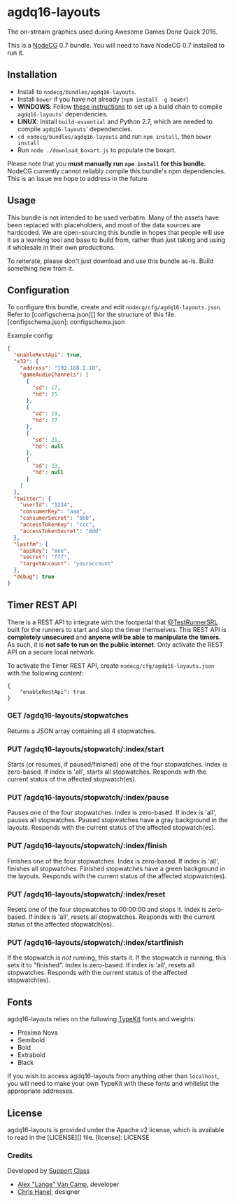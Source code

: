 # agdq16-layouts
The on-stream graphics used during Awesome Games Done Quick 2016.

This is a [NodeCG](http://github.com/nodecg/nodecg) 0.7 bundle. You will need to have NodeCG 0.7 installed to run it.

## Installation
- Install to `nodecg/bundles/agdq16-layouts`.
- Install `bower` if you have not already (`npm install -g bower`)
- **WINDOWS**: Follow [these instructions](https://github.com/nodejs/node-gyp/issues/629#issuecomment-153196245) to set up a build chain to compile `agdq16-layouts`' dependencies.
- **LINUX**: Install `build-essential` and Python 2.7, which are needed to compile `agdq16-layouts`' dependencies.
- `cd nodecg/bundles/agdq16-layouts` and run `npm install`, then `bower install`
- Run `node ./download_boxart.js` to populate the boxart.

Please note that you **must manually run `npm install` for this bundle**. NodeCG currently cannot reliably 
compile this bundle's npm dependencies. This is an issue we hope to address in the future.

## Usage
This bundle is not intended to be used verbatim. Many of the assets have been replaced with placeholders, and
most of the data sources are hardcoded. We are open-sourcing this bundle in hopes that people will use it as a
learning tool and base to build from, rather than just taking and using it wholesale in their own productions.

To reiterate, please don't just download and use this bundle as-is. Build something new from it.

## Configuration
To configure this bundle, create and edit `nodecg/cfg/agdq16-layouts.json`.  
Refer to [configschema.json][] for the structure of this file.
[configschema.json]: configschema.json

Example config:
```json
{
  "enableRestApi": true,
  "x32": {
    "address": "192.168.1.10",
    "gameAudioChannels": [
      {
        "sd": 17,
        "hd": 25
      },
      {
        "sd": 19,
        "hd": 27
      },
      {
        "sd": 21,
        "hd": null
      },
      {
        "sd": 23,
        "hd": null
      }
    ]
  },
  "twitter": {
    "userId": "1234",
    "consumerKey": "aaa",
    "consumerSecret": "bbb",
    "accessTokenKey": "ccc",
    "accessTokenSecret": "ddd"
  },
  "lastfm": {
    "apiKey": "eee",
    "secret": "fff",
    "targetAccount": "youraccount"
  },
  "debug": true
}
```

## Timer REST API
There is a REST API to integrate with the footpedal that [@TestRunnerSRL](https://github.com/TestRunnerSRL)
built for the runners to start and stop the timer themselves. 
This REST API is **completely unsecured** and **anyone will be able to manipulate the timers**. 
As such, it is **not safe to run on the public internet**. Only activate the REST API on a secure local network.

To activate the Timer REST API, create `nodecg/cfg/agdq16-layouts.json` with the following content:
```
{
    "enableRestApi": true
}
```

### GET /agdq16-layouts/stopwatches
Returns a JSON array containing all 4 stopwatches.

### PUT /agdq16-layouts/stopwatch/:index/start
Starts (or resumes, if paused/finished) one of the four stopwatches. Index is zero-based.
If index is 'all', starts all stopwatches. Responds with the current status of the affected stopwatch(es).

### PUT /agdq16-layouts/stopwatch/:index/pause
Pauses one of the four stopwatches. Index is zero-based.
If index is 'all', pauses all stopwatches. Paused stopwatches have a gray background in the layouts.
Responds with the current status of the affected stopwatch(es).

### PUT /agdq16-layouts/stopwatch/:index/finish
Finishes one of the four stopwatches. Index is zero-based.
If index is 'all', finishes all stopwatches. Finished stopwatches have a green background in the layouts.
Responds with the current status of the affected stopwatch(es).

### PUT /agdq16-layouts/stopwatch/:index/reset
Resets one of the four stopwatches to 00:00:00 and stops it. Index is zero-based.
If index is 'all', resets all stopwatches. Responds with the current status of the affected stopwatch(es).

### PUT /agdq16-layouts/stopwatch/:index/startfinish
If the stopwatch *is not* running, this starts it. If the stopwatch *is* running, this sets it to "finished".
Index is zero-based. If index is 'all', resets all stopwatches. 
Responds with the current status of the affected stopwatch(es).

## Fonts
agdq16-layouts relies on the following [TypeKit](https://typekit.com/) fonts and weights:

 - Proxima Nova
  - Semibold
  - Bold
  - Extrabold
  - Black

If you wish to access agdq16-layouts from anything other than `localhost`, 
you will need to make your own TypeKit with these fonts and whitelist the appropriate addresses.

## License
agdq16-layouts is provided under the Apache v2 license, which is available to read in the [LICENSE][] file.
[license]: LICENSE

### Credits
Developed by [Support Class](http://supportclass.net/)
 - [Alex "Lange" Van Camp](https://twitter.com/VanCamp/), developer  
 - [Chris Hanel](https://twitter.com/ChrisHanel), designer

